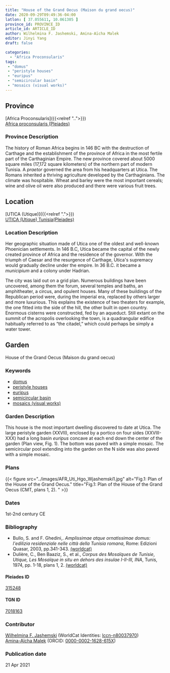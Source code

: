 ```yaml
---
title: "House of the Grand Oecus (Maison du grand oecus)"
date: 2020-09-29T09:49:36-04:00
latlon: [ 37.055611, 10.061305 ]
province_id: PROVINCE_ID
article_id: ARTICLE_ID
author: Wilhelmina F. Jashemski, Amina-Aïcha Malek
editor: Jinyi Yang
draft: false

categories:
  - "Africa Proconsularis"
tags:
 - "domus"
 - "peristyle houses"
 - "euripus"
 - "semicircular basin"
 - "mosaics (visual works)"
---
```


## Province
[Africa Proconsularis]({{<relref "..">}}) \
[Africa proconsularis (Pleiades)](https://pleiades.stoa.org/places/991341)

### Province Description
The history of Roman Africa begins in 146 BC with the destruction of Carthage and the establishment of the province of Africa in the most fertile part of the Carthaginian Empire.  The new province covered about 5000 square miles (17,172 square kilometers) of the northern part of modern Tunisia.  A *praetor* governed the area from his headquarters at Utica.  The Romans inherited a thriving agriculture developed by the Carthaginians.  The climate was hospitable.  Wheat and barley were the most important cereals; wine and olive oil were also produced and there were various fruit trees.
<!-- DESCRIPTION -->


## Location

[UTICA (Utique)]({{<relref ".">}}) \
[UTICA (Utique) Tunisia(Pleiades)](https://pleiades.stoa.org/places/315247)

### Location Description
Her geographic situation made of Utica one of the oldest and well-known Phoenician settlements. In 146 B.C, Utica became the capital of the newly created province of Africa and the residence of the governor. With the triumph of Caesar and the resurgence of Carthage, Utica's supremacy would gradually decline under the empire. In 36 B.C. it became a *municipium* and a colony under Hadrian.

The city was laid out on a grid plan. Numerous buildings have been uncovered, among them the forum, several temples and baths, an amphitheater, a circus, and opulent houses. Many of these buildings of the Republican period were, during the imperial era, replaced by others larger and more luxurious. This explains the existence of two theaters for example, the one fitted into the side of the hill, the other built in open country. Enormous cisterns were constructed, fed by an aqueduct. Still extant on the summit of the acropolis overlooking the town, is a quadrangular edifice habitually referred to as “the citadel,” which could perhaps be simply a water tower.

<!--## Sublocation-->

<!--
[AREA WITHIN LOCATION, LIKE “PALATINE HILL”](GEOREFERENCE LINK)
A sublocation is any area larger than an individual garden, but located within a location. I would always try to include a link to a controlled vocabulary here if possible. This ID may well be different from the Garden ID, e.g., Pompeii versus a Garden in one of the houses which has its own Pleiades ID.
-->

<!--### Sublocation Description-->

<!-- DESCRIPTION -->

## Garden

House of the Grand Oecus (Maison du grand oecus)

### Keywords

- [domus](http://vocab.getty.edu/page/aat/300005506)
- [peristyle houses](http://vocab.getty.edu/page/aat/300005452)
- [euripus](#)
- [semicircular basin](#)
- [mosaics (visual works)](http://vocab.getty.edu/page/aat/300015342)


### Garden Description

This house is the most important dwelling discovered to date at Utica. The large peristyle garden (XXVII), enclosed by a portico on four sides (XXVIII-XXX) had a long basin *euripus* concave at each end down the center of the garden (Plan view, Fig. 1). The bottom was paved with a simple mosaic. The semicircular pool extending into the garden on the N side was also paved with a simple mosaic.




<!--### Maps-->

### Plans
{{< figure src="../images/AFR_Uti_Hgo_Wjashemski1.jpg" alt="Fig.1: Plan of the House of the Grand Oecus." title="Fig.1: Plan of the House of the Grand Oecus (CMT, plans 1, 2). " >}}

<!--### Images-->



### Dates

1st-2nd century CE

### Bibliography
* Bullo, S. and F. Ghedini,. *Amplissimae atque ornatissimae domus: l'edilizia residenziale nelle città della Tunisia romana*, Rome: Edizioni Quasar, 2003, pp.341-343. [(worldcat)](http://www.worldcat.org/oclc/989088620)
* Dulière, C., Ben Baaziz, S., et al., *Corpus des Mosaïques de Tunisie*, *Utique, Les Mosaïque in situ en dehors des insulae I-II-III, INA*, Tunis, 1974, pp. 1-18, plans 1, 2. [(worldcat)](http://www.worldcat.org/oclc/905773599)


<!--#### Periodo ID-->

<!-- [PERIODO_ID](https://pleiades.stoa.org/places/PLEIADES_ID) -->

#### Pleiades ID

[315248](https://pleiades.stoa.org/places/315248)

#### TGN ID

[7018163](http://vocab.getty.edu/page/tgn/7018163)

### Contributor

[Wilhelmina F. Jashemski](https://lib.guides.umd.edu/c.php?g=326514&p=2193250) (WorldCat Identities: [lccn-n80037970](http://worldcat.org/identities/lccn-n80037970/)) \
[Amina-Aïcha Malek](link) (ORCID: [0000-0002-1628-615X](https://orcid.org/0000-0002-1628-615X))
### Publication date


21 Apr 2021
